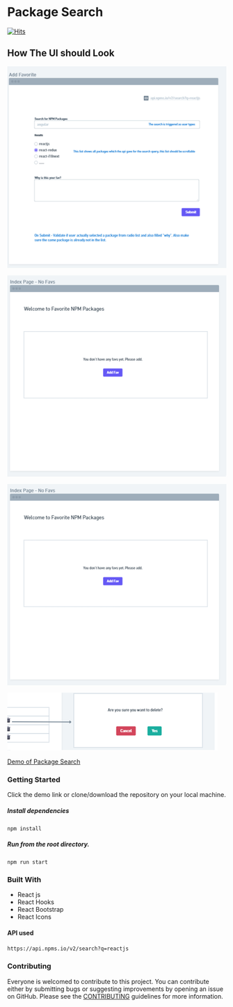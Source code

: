# Package Search
[![Hits](https://hits.seeyoufarm.com/api/count/incr/badge.svg?url=https%3A%2F%2Fgithub.com%2Fvivekiet22%2Fpackage_search&count_bg=%2379C83D&title_bg=%23555555&icon=reddit.svg&icon_color=%23E7E7E7&title=hits&edge_flat=false)](https://hits.seeyoufarm.com)

## How The UI should Look
![](./addFav.png)

![](./indexPage-NoFav.png)

![](./indexPage-HasFav.png)

![](./delete.png)

[Demo of Package Search](https://package-oothn2hjq-vivekiet22.vercel.app/)



### Getting Started

Click the demo link or clone/download the repository on your local machine.

##### Install dependencies

`npm install`

##### Run from the root directory.

`npm run start`

### Built With

- React js
- React Hooks
- React Bootstrap
- React Icons
#### API used
`https://api.npms.io/v2/search?q=reactjs`

### Contributing

Everyone is welcomed to contribute to this project. You can contribute either by submitting bugs or suggesting improvements by opening an issue on GitHub. Please see the [CONTRIBUTING](CONTRIBUTING.md) guidelines for more information.
